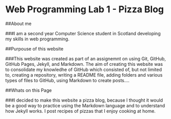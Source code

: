 # Web Programming Lab 1 - Pizza Blog

##About me

###I am a second year Computer Science student in Scotland developing my skills in web programming.

##Purpouse of this website

###This website was created as part of an assignemnt on using Git, GitHub, GitHub Pages, Jekyll, and Markdown. The aim of creating this website was to consolidate my knowledhe of GitHub which consisted of, but not limited to, creating a repository, writing a README file, adding folders and various types of files to GitHub, using Markdown to create posts....

##Whats on this Page

###I decided to make this website a pizza blog,  because I thought it would be a good way to practice using the Markdown language and to understand how Jekyll works. I post recipes of pizzas that I enjoy cooking at home.
